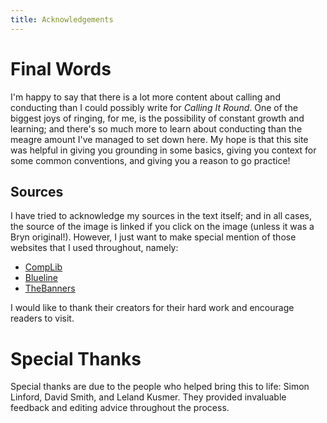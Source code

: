 ```yaml
---
title: Acknowledgements 
---
```


# Final Words

I'm happy to say that there is a lot more content about calling and conducting than I could possibly write for _Calling It Round_. One of the biggest joys of ringing, for me, is the possibility of constant growth and learning; and there's so much more to learn about conducting than the meagre amount I've managed to set down here. My hope is that this site was helpful in giving you grounding in some basics, giving you context for some common conventions, and giving you a reason to go practice!

## Sources

I have tried to acknowledge my sources in the text itself; and in all cases, the source of the image is linked if you click on the image (unless it was a Bryn original!). However, I just want to make special mention of those websites that I used throughout, namely:

- [CompLib](https://complib.org/)
- [Blueline](https://rsw.me.uk/blueline/methods/)
- [TheBanners](https://www.thebanners.uk/touches/)

I would like to thank their creators for their hard work and encourage readers to visit.

# Special Thanks

Special thanks are due to the people who helped bring this to life: Simon Linford, David Smith, and Leland Kusmer. They provided invaluable feedback and editing advice throughout the process.

